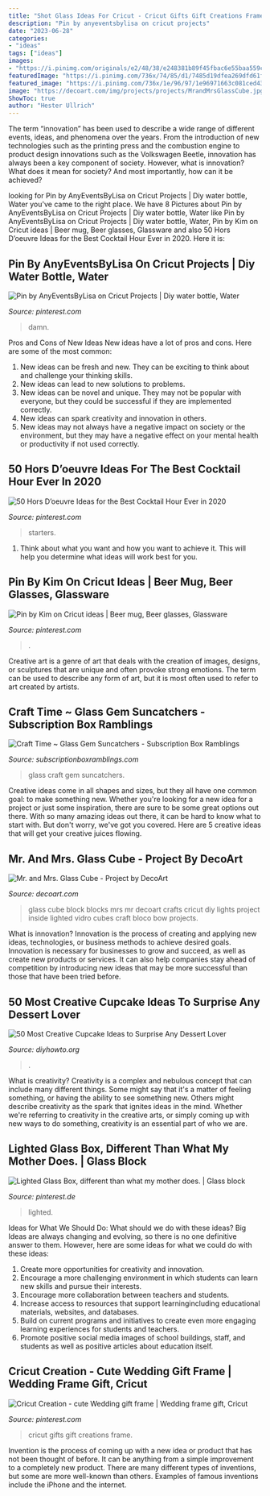 ```yaml
---
title: "Shot Glass Ideas For Cricut - Cricut Gifts Gift Creations Frame"
description: "Pin by anyeventsbylisa on cricut projects"
date: "2023-06-28"
categories:
- "ideas"
tags: ["ideas"]
images:
- "https://i.pinimg.com/originals/e2/48/38/e248381b89f45fbac6e55baa559cf558.jpg"
featuredImage: "https://i.pinimg.com/736x/74/85/d1/7485d19dfea269dfd61f9ea5b1f56d4a--wedding-gifts-cameo.jpg"
featured_image: "https://i.pinimg.com/736x/1e/96/97/1e96971663c081ced433e0fd009c0031.jpg"
image: "https://decoart.com/img/projects/projects/MrandMrsGlassCube.jpg"
ShowToc: true
author: "Hester Ullrich"
---
```



The term “innovation” has been used to describe a wide range of different events, ideas, and phenomena over the years. From the introduction of new technologies such as the printing press and the combustion engine to product design innovations such as the Volkswagen Beetle, innovation has always been a key component of society. However, what is innovation? What does it mean for society? And most importantly, how can it be achieved?

	

		
looking for Pin by AnyEventsByLisa on Cricut Projects | Diy water bottle, Water you've came to the right place. We have 8 Pictures about Pin by AnyEventsByLisa on Cricut Projects | Diy water bottle, Water like Pin by AnyEventsByLisa on Cricut Projects | Diy water bottle, Water, Pin by Kim on Cricut ideas | Beer mug, Beer glasses, Glassware and also 50 Hors D’oeuvre Ideas for the Best Cocktail Hour Ever in 2020. Here it is:
		
    
## Pin By AnyEventsByLisa On Cricut Projects | Diy Water Bottle, Water

<img loading=lazy src="https://i.pinimg.com/736x/1e/96/97/1e96971663c081ced433e0fd009c0031.jpg" onerror="this.onerror=null;this.src='https://tse4.mm.bing.net/th?id=OIP.op_0rNYWqwgc9Al25VUulwHaNJ&amp;pid=15.1';" alt="Pin by AnyEventsByLisa on Cricut Projects | Diy water bottle, Water">

_Source: pinterest.com_

>damn. 

	

Pros and Cons of New Ideas
New ideas have a lot of pros and cons. Here are some of the most common:
1. New ideas can be fresh and new. They can be exciting to think about and challenge your thinking skills.
2. New ideas can lead to new solutions to problems.
3. New ideas can be novel and unique. They may not be popular with everyone, but they could be successful if they are implemented correctly.
4. New ideas can spark creativity and innovation in others.
5. New ideas may not always have a negative impact on society or the environment, but they may have a negative effect on your mental health or productivity if not used correctly.

    
## 50 Hors D’oeuvre Ideas For The Best Cocktail Hour Ever In 2020

<img loading=lazy src="https://i.pinimg.com/736x/fc/64/34/fc6434e5c66cf57685203b1f56553ec1.jpg" onerror="this.onerror=null;this.src='https://tse2.mm.bing.net/th?id=OIP.2B0qhEqZDP8pEYGHGmKeRgHaKE&amp;pid=15.1';" alt="50 Hors D’oeuvre Ideas for the Best Cocktail Hour Ever in 2020">

_Source: pinterest.com_

>starters. 

	

1. Think about what you want and how you want to achieve it. This will help you determine what ideas will work best for you. 

    
## Pin By Kim On Cricut Ideas | Beer Mug, Beer Glasses, Glassware

<img loading=lazy src="https://i.pinimg.com/736x/e3/f0/f7/e3f0f716bb709e0bd4f9ff4a1c564b49.jpg" onerror="this.onerror=null;this.src='https://tse1.mm.bing.net/th?id=OIP.RsFjOXZVnG0kItT21HK2lwHaJ3&amp;pid=15.1';" alt="Pin by Kim on Cricut ideas | Beer mug, Beer glasses, Glassware">

_Source: pinterest.com_

>. 

	

Creative art is a genre of art that deals with the creation of images, designs, or sculptures that are unique and often provoke strong emotions. The term can be used to describe any form of art, but it is most often used to refer to art created by artists.

    
## Craft Time ~ Glass Gem Suncatchers - Subscription Box Ramblings

<img loading=lazy src="http://subscriptionboxramblings.com/wp-content/uploads/2012/07/IMG_2833.jpg" onerror="this.onerror=null;this.src='https://tse4.mm.bing.net/th?id=OIP.-o2nx7SqWJED0e8mIMJpTgHaJ6&amp;pid=15.1';" alt="Craft Time ~ Glass Gem Suncatchers - Subscription Box Ramblings">

_Source: subscriptionboxramblings.com_

>glass craft gem suncatchers. 

	

Creative ideas come in all shapes and sizes, but they all have one common goal: to make something new. Whether you're looking for a new idea for a project or just some inspiration, there are sure to be some great options out there. With so many amazing ideas out there, it can be hard to know what to start with. But don't worry, we've got you covered. Here are 5 creative ideas that will get your creative juices flowing.

    
## Mr. And Mrs. Glass Cube - Project By DecoArt

<img loading=lazy src="https://decoart.com/img/projects/projects/MrandMrsGlassCube.jpg" onerror="this.onerror=null;this.src='https://tse2.mm.bing.net/th?id=OIP.lbT3ogXdpfR1_BXEk49-2wHaHa&amp;pid=15.1';" alt="Mr. and Mrs. Glass Cube - Project by DecoArt">

_Source: decoart.com_

>glass cube block blocks mrs mr decoart crafts cricut diy lights project inside lighted vidro cubes craft bloco bow projects. 

	

What is innovation?
Innovation is the process of creating and applying new ideas, technologies, or business methods to achieve desired goals. Innovation is necessary for businesses to grow and succeed, as well as create new products or services. It can also help companies stay ahead of competition by introducing new ideas that may be more successful than those that have been tried before.

    
## 50 Most Creative Cupcake Ideas To Surprise Any Dessert Lover

<img loading=lazy src="https://www.diyhowto.org/wp-content/uploads/2015/12/DIYHowto-50-Most-Creative-Cupcake-Ideas-to-Surprise-Any-Dessert-Lover48-600x800.jpg" onerror="this.onerror=null;this.src='https://tse2.mm.bing.net/th?id=OIP.j2hoNY_ozZss-fJow7_WPwHaJ4&amp;pid=15.1';" alt="50 Most Creative Cupcake Ideas to Surprise Any Dessert Lover">

_Source: diyhowto.org_

>. 

	

What is creativity?
Creativity is a complex and nebulous concept that can include many different things. Some might say that it's a matter of feeling something, or having the ability to see something new. Others might describe creativity as the spark that ignites ideas in the mind. Whether we're referring to creativity in the creative arts, or simply coming up with new ways to do something, creativity is an essential part of who we are.

    
## Lighted Glass Box, Different Than What My Mother Does. | Glass Block

<img loading=lazy src="https://i.pinimg.com/originals/e2/48/38/e248381b89f45fbac6e55baa559cf558.jpg" onerror="this.onerror=null;this.src='https://tse3.mm.bing.net/th?id=OIP.qYom7vFmyTnrNb4u8AIiBQHaJ4&amp;pid=15.1';" alt="Lighted Glass Box, different than what my mother does. | Glass block">

_Source: pinterest.de_

>lighted. 

	

Ideas for What We Should Do: What should we do with these ideas?
Big Ideas are always changing and evolving, so there is no one definitive answer to them. However, here are some ideas for what we could do with these ideas: 
1. Create more opportunities for creativity and innovation. 
2. Encourage a more challenging environment in which students can learn new skills and pursue their interests. 
3. Encourage more collaboration between teachers and students. 
4. Increase access to resources that support learningincluding educational materials, websites, and databases. 
5. Build on current programs and initiatives to create even more engaging learning experiences for students and teachers. 
6. Promote positive social media images of school buildings, staff, and students as well as positive articles about education itself.

    
## Cricut Creation - Cute Wedding Gift Frame | Wedding Frame Gift, Cricut

<img loading=lazy src="https://i.pinimg.com/736x/74/85/d1/7485d19dfea269dfd61f9ea5b1f56d4a--wedding-gifts-cameo.jpg" onerror="this.onerror=null;this.src='https://tse2.mm.bing.net/th?id=OIP.QKROgFfQTv_F3r5JvlFXGwHaNK&amp;pid=15.1';" alt="Cricut Creation - cute Wedding gift frame | Wedding frame gift, Cricut">

_Source: pinterest.com_

>cricut gifts gift creations frame. 

	

Invention is the process of coming up with a new idea or product that has not been thought of before. It can be anything from a simple improvement to a completely new product. There are many different types of inventions, but some are more well-known than others. Examples of famous inventions include the iPhone and the internet.

